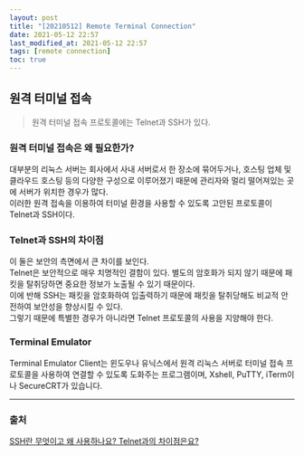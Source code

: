 ```yaml
---
layout: post
title: "[20210512] Remote Terminal Connection"
date: 2021-05-12 22:57
last_modified_at: 2021-05-12 22:57
tags: [remote connection]
toc: true
---
```


## 원격 터미널 접속

> 원격 터미널 접속 프로토콜에는 Telnet과 SSH가 있다.

### 원격 터미널 접속은 왜 필요한가?

대부분의 리눅스 서버는 회사에서 사내 서버로서 한 장소에 묶어두거나, 호스팅 업체 및 클라우드 호스팅 등의 다양한 구성으로 이루어졌기 때문에 관리자와 멀리 떨어져있는 곳에 서버가 위치한 경우가 많다.  
이러한 원격 접속을 이용하여 터미널 환경을 사용할 수 있도록 고안된 프로토콜이 Telnet과 SSH이다.

### Telnet과 SSH의 차이점

이 둘은 보안의 측면에서 큰 차이를 보인다.  
Telnet은 보안적으로 매우 치명적인 결함이 있다. 별도의 암호화가 되지 않기 때문에 패킷을 탈취당하면 중요한 정보가 노출될 수 있기 때문이다.  
이에 반해 SSH는 패킷을 암호화하여 입출력하기 때문에 패킷을 탈취당해도 비교적 안전하여 보안성을 향상시킬 수 있다.  
그렇기 때문에 특별한 경우가 아니라면 Telnet 프로토콜의 사용을 지양해야 한다.

### Terminal Emulator

Terminal Emulator Client는 윈도우나 유닉스에서 원격 리눅스 서버로 터미널 접속 프로토콜을 사용하여 연결할 수 있도록 도화주는 프로그램이며, Xshell, PuTTY, iTerm이나 SecureCRT가 있습니다.

---

### 출처

[SSH란 무엇이고 왜 사용하나요? Telnet과의 차이점은요?](https://jootc.com/p/201808031460)
